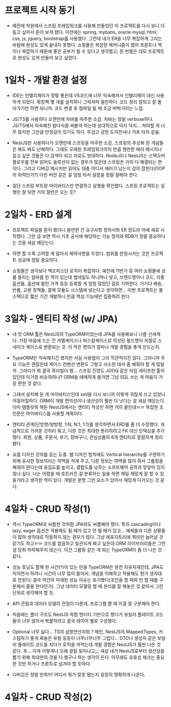 # 프로젝트 시작 동기

- 예전에 학원에서 스프링 프레임워크를 사용해 만들었던 이 프로젝트를 다시 보니 다듬고 싶어서 뜯어 보게 됐다. 이전에는 spring, mybatis, oracle mysql, html, css, js, jquery, bootstrap를 사용했다. 그런데 내가 ER을 너무 복잡하게 그리는 바람에 완성도 있게 끝내지 못했다. 쇼핑몰은 복잡한 메커니즘이 많아 프론트나 백이나 복잡하기 때문에 좋은 공부가 될 수 있다고 생각했고, 한 번쯤은 데모 프로젝트로 완성도 있게 만들어 보고 싶었다.

# 1일차 - 개발 환경 설정

- IDE는 인텔리제이가 정말 좋은데 VS코드에 너무 익숙해져서 인텔리제이 대신 사용하게 되었다. 확장팩 몇 개를 설치하니 그럭저럭 쓸만하다. 코드 정리 잘되고 잘 돌아가기만 하면 되니까. 코드 변경 후 컴파일 될 때 조금 버벅거리는 느낌.

- JS/TS를 사용하다 오랜만에 자바를 마주한 소감. 자바는 정말 verbose하다. JS/TS에서 익숙해진 람다식을 써볼까 하는데 상대적으로 덕지 덕지... 쳐야할 게 너무 많지만 그만큼 안정감이 있기도 하다. 무겁고 강한 도끼전사나 거포 타자 같음.

- NestJS만 사용하다가 오랜만에 스프링을 마주한 소감. 스프링의 추상화 된 개념들은 봐도 봐도 난해하다. 그래도 오래된 프레임워크이지 만큼 웬만한 에러 메시지나 알고 싶은 것들은 다 검색이 되고 자료도 방대하다. NodeJS나 NestJS는 스택오버플로우를 전부 읽어도 솔루션이 없는 경우가 많은데 스프링은 거의 다 해결되는 편이다. 그리고 디버깅 메시지만 읽어도 대충 어디서 에러가 났는지 감이 잡힌다(OOP의 위력인가?) 다만 버전 같은 걸 엄청 타서 설정을 정말 잘해야 한다.

- 일단 스프링 부트랑 마이바티스만 연결하고 실행을 확인했다. 스프링 프로젝트는 실행만 잘 되면 거의 절반은 오는 듯?

# 2일차 - ERD 설계

- 프로젝트 파일을 뜯어 봤더니 쓸만한 건 요구사항 정의서와 ER 정도라 아예 새로 시작했다. 그런 걸 보면 역시 기초 공사에 해당하는 기능 정의와 RDB가 정말 중요하다는 것을 새삼 깨닫는다.

- 하면 할 수록 고려할 게 많아서 제약사항을 두었다. 범위를 한정시키는 것은 프로젝트 성공에 정말 중요하다.

- 쇼핑몰은 생각보다 백오피스단 로직이 복잡하다. 예전에 11번가 등 여러 쇼핑몰에 상품 올리는 알바를 한 적이 있는데 썸네일도 하나하나 넣고, 브랜드명이나 코드, 각종 옵션들, 옵션에 딸린 가격 등등 등록할 게 엄청 많았던 걸로 기억한다. 거기다 배송, 반품, 교환 정책들, 결제 모듈도 시스템에 넣는다고 생각하면... 이번 프로젝트는 풀스택으로 짧은 기간 개발하니 만큼 핵심 기능에만 집중하려 한다.

# 3일차 - 엔티티 작성 (w/ JPA)

- 내 첫 ORM 툴은 NestJS의 TypeORM이었는데 JPA를 사용해보니 나름 신세계다. 가장 마음에 드는 건 카멜케이스나 파스칼케이스로 작성된 필드명이 저절로 스네이크 케이스로 변환되는 것. 이 작은 편의가 얼마나 개발 경험을 좋게 만드는지.

- TypeORM은 익숙해지긴 했지만 사실 사용법이 그리 직관적이진 않다. 그러니까 주요 기능은 괜찮은데 케이스 컨벤션 변환도 그렇고 사소한 데서 좀 해줘야 할 게 많달까. 그러다가 뭐 결국 쿼리빌더 행... 스프링 진영도 JOOQ 같은 타입 세이프한 툴이 있던데 이거랑 비슷하려나? ORM을 애매하게 쓸거면 그냥 SQL 쓰는 게 마음이 가장 편한 것 같다.

- 그래서 설치해 둔 게 마이바티스인데 xml을 다시 보니까 이렇게 귀찮게 쓰고 있었나 어질어질하다. ORM이 개발 편의성이나 생산성이 훨씬 더 낫다는 걸 새삼 깨닫는다. 이미 템플릿화 해둔 NestJS에서는 엔티티 작성만 하면 거의 끝인데ㅠㅠ 복잡한 조인문은 마이바티스를 사용할 계획이다.

- 엔티티 관계(단방향/양방향, 1:N, N:1, 1:1)를 생각하면서 ERD를 좀 더 수정했다. 개념적으로 가까운 것끼리 묶고, 다른 것은 최대한 분리하려고 FK 대신 인덱싱을 추가했다. 회원, 상품, 주문서, 후기, 장바구니, 관심상품의 6개 엔티티로 깔끔하게 정리됐다.

- 요즘 디자인 강의를 듣는 도중. 웹 디자인 법칙에도 Vertical hierarchy를 구현하기 위해 유사한 정보끼리는 여백을 적게 주고, 다른 정보는 여백을 많이 줘서 그룹핑을 해줘야 한다는데 응집도를 높이고, 결합도를 낮추는 소프트웨어 공학과 맞닿아 있지 않나 싶다. 나는 어렸을 때 흐트러진 걸 분류하는 일을 하면 제일 재밌게 잘 할 수 있을거라고 생각한 적이 있다. 개발은 분명 그런 요소가 있어서 재밌게 다가오는 것 같다.

# 4일차 - CRUD 작성(1)

- 역시 TypeORM과 씨름한 것처럼 JPA와도 씨름해야 했다. 특히 cascading이나 lazy, eager 옵션은 적용해도 될 때가 있고 안 될 때가 있고... 예제들과 다른 상황들이 많아 생각대로 작동하지 않는 경우가 많다. 그냥 레포지토리에 쿼리만 늘어날 것 같기도 하고ㅠㅠ 코드를 깔끔하고 일관되게 짜고 싶은데 ORM 라이브러리들은 그런 걸 당최 허락해주지 않는다. 이건 그룹핑 같은 게 되는 TypeORM이 좀 더 나은 것 같다.

- 성능 튜닝도 함께 한 시간(?)이 있는 만큼 TypeORM은 완전 자유자재인데, JPA도 익히면서 하려니 시간이 너무 많이 들어서. 개념을 이해하고 적용해도 뭔가 생각대로 안된다; 결국 약간의 미세한 성능 이슈는 포기했다(조인을 할 때와 안 할 때를 구분해서 콜을 한다던가). 그냥 데이터 모델링 할 때 분리를 잘 해놓은 것 같아서 그런 단위로 생각해야 할 듯.

- API 관점과 데이터 모델의 관점이 다른데, 프로그램 짤 때 이걸 잘 구분해야 한다.

- 처음에는 폴더 구조도 NestJS 처럼 엔티티 기반으로 했다가 보일러 플레이트 코드들이 너무 많아서 복붙하려고 결국 레이어 별로 구성했다.

- Optional 너무 싫다... TS의 삼항연산자와 ? 체인, NestJS의 MappedTypes, 커스텀하기 좋게 짜놓은 유틸 등등이 너무너무너무 그립다... DTO나 생성자 같은 보일러 플레이트 코드들 치다가 로직을 까먹는데 개발 경험은 NestJS가 훨씬 나은 것 같다. 후... 이게 이렇게나 오래 걸릴 일이냐고;;; 새삼 내가 NestJS로부터 생산성을 뽑기 위해 최대한의 것을 다 했구나 하는 생각이 든다. 아무래도 유효성 체크는 중요한 것만 하거나 프론트로 넘겨야 할 듯하다.

- 디버깅은 정말 만족!!!! 어디서 뭐가 잘못 됐는지 굉장히 명확하게 나온다.

# 4일차 - CRUD 작성(2)
